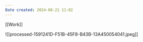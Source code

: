 ```yaml
---
Date created: 2024-08-21 11:02
---
```

[[Work]]


![[processed-1591241D-F51B-45F8-B43B-13A450054041.jpeg]]
